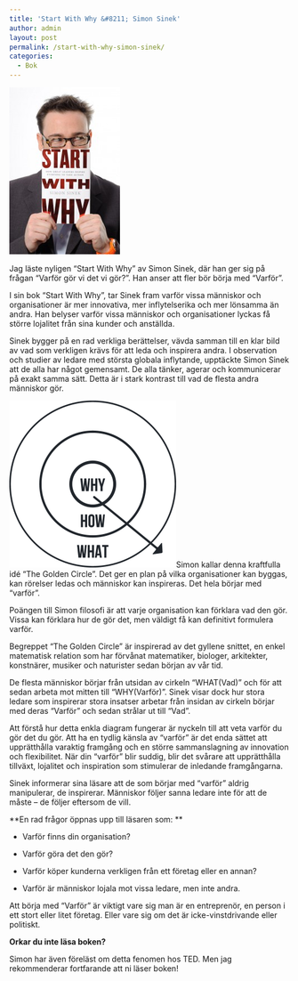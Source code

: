 ```yaml
---
title: 'Start With Why &#8211; Simon Sinek'
author: admin
layout: post
permalink: /start-with-why-simon-sinek/
categories:
  - Bok
---
```

<div class="pRelative">
  <img src="../images/uploads/2012/12/image5-199x300.jpg" alt="" title="Simon Sinek" class="alignright size-medium wp-image-1119" />
</div>

Jag läste nyligen &#8220;Start With Why&#8221; av Simon Sinek, där han ger sig på frågan &#8220;Varför gör vi det vi gör?&#8221;. Han anser att fler bör börja med &#8220;Varför&#8221;.

I sin bok &#8220;Start With Why&#8221;, tar Sinek fram varför vissa människor och organisationer är mer innovativa, mer inflytelserika och mer lönsamma än andra. Han belyser varför vissa människor och organisationer lyckas få större lojalitet från sina kunder och anställda.

Sinek bygger på en rad verkliga berättelser, vävda samman till en klar bild av vad som verkligen krävs för att leda och inspirera andra. I observation och studier av ledare med största globala inflytande, upptäckte Simon Sinek att de alla har något gemensamt. De alla tänker, agerar och kommunicerar på exakt samma sätt. Detta är i stark kontrast till vad de flesta andra människor gör.

<img src="../images/uploads/2012/12/startwithwhy1-300x300.png" alt="start with why" width="300" height="300" class="alignleft size-medium wp-image-1259" />Simon kallar denna kraftfulla idé &#8220;The Golden Circle&#8221;. Det ger en plan på vilka organisationer kan byggas, kan rörelser ledas och människor kan inspireras. Det hela börjar med &#8220;varför&#8221;. 

Poängen till Simon filosofi är att varje organisation kan förklara vad den gör. Vissa kan förklara hur de gör det, men väldigt få kan definitivt formulera varför.

Begreppet &#8220;The Golden Circle&#8221; är inspirerad av det gyllene snittet, en enkel matematisk relation som har förvånat matematiker, biologer, arkitekter, konstnärer, musiker och naturister sedan början av vår tid.

De flesta människor börjar från utsidan av cirkeln &#8220;WHAT(Vad)&#8221; och för att sedan arbeta mot mitten till &#8220;WHY(Varför)&#8221;. Sinek visar dock hur stora ledare som inspirerar stora insatser arbetar från insidan av cirkeln börjar med deras &#8220;Varför&#8221; och sedan strålar ut till &#8220;Vad&#8221;.

Att förstå hur detta enkla diagram fungerar är nyckeln till att veta varför du gör det du gör. Att ha en tydlig känsla av &#8220;varför&#8221; är det enda sättet att upprätthålla varaktig framgång och en större sammanslagning av innovation och flexibilitet. När din &#8220;varför&#8221; blir suddig, blir det svårare att upprätthålla tillväxt, lojalitet och inspiration som stimulerar de inledande framgångarna. 

Sinek informerar sina läsare att de som börjar med &#8220;varför&#8221; aldrig manipulerar, de inspirerar. Människor följer sanna ledare inte för att de måste &#8211; de följer eftersom de vill.

**En rad frågor öppnas upp till läsaren som: **

- Varför finns din organisation? 

- Varför göra det den gör? 

- Varför köper kunderna verkligen från ett företag eller en annan? 

- Varför är människor lojala mot vissa ledare, men inte andra. 

Att börja med &#8220;Varför&#8221; är viktigt vare sig man är en entreprenör, en person i ett stort eller litet företag. Eller vare sig om det är icke-vinstdrivande eller politiskt.

**Orkar du inte läsa boken?**

Simon har även föreläst om detta fenomen hos TED. Men jag rekommenderar fortfarande att ni läser boken!
